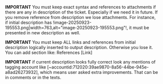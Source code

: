 **IMPORTANT** You must keep exact syntax and references to attachments if there are any in description of the ticket. Especially if we need it in future. If you remove reference from description we lose attachments. For instance, if initial description has !image-20250923-195553.png|width=763,alt="image-20250923-195553.png"!, it must be presented in new description as well.

**IMPORTANT** You must keep ALL links and references from initial description logically inserted to output description. Otherwise you lose it. You can add section like: References [Link]

**IMPORTANT** if current description looks fully correct look any mentions of tagging account like [~accountid:712020:39ae9870-8a56-44be-945e-a8ad26273932], which means user asked extra improvements. That can be in comments or in the texts.

